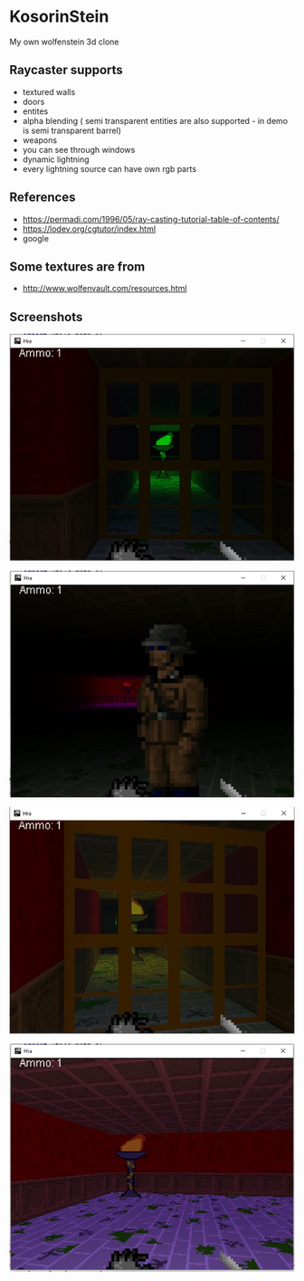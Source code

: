 # KosorinStein
My own wolfenstein 3d clone

## Raycaster supports
- textured walls
- doors
- entites
- alpha blending ( semi transparent entities are also supported - in demo is semi transparent barrel)
- weapons
- you can see through windows
- dynamic lightning
- every lightning source can have own rgb parts

## References
- https://permadi.com/1996/05/ray-casting-tutorial-table-of-contents/
- https://lodev.org/cgtutor/index.html
- google

## Some textures are from
- http://www.wolfenvault.com/resources.html

## Screenshots
![scr](https://github.com/Haluzaman/KosorinStein/blob/master/screenShots/screen1.PNG)

![scr](https://github.com/Haluzaman/KosorinStein/blob/master/screenShots/screen2.PNG)

![scr](https://github.com/Haluzaman/KosorinStein/blob/master/screenShots/screen3.PNG)

![scr](https://github.com/Haluzaman/KosorinStein/blob/master/screenShots/screen4.PNG)
